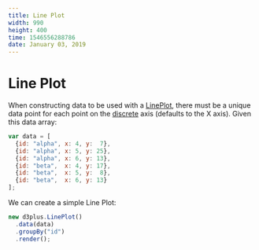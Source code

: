 ```yaml
---
title: Line Plot
width: 990
height: 400
time: 1546556288786
date: January 03, 2019
---
```


# Line Plot

When constructing data to be used with a [LinePlot](http://d3plus.org/docs/#LinePlot), there must be a unique data point for each point on the [discrete](http://d3plus.org/docs/#Plot.discrete) axis (defaults to the X axis). Given this data array:

```js
var data = [
  {id: "alpha", x: 4, y:  7},
  {id: "alpha", x: 5, y: 25},
  {id: "alpha", x: 6, y: 13},
  {id: "beta",  x: 4, y: 17},
  {id: "beta",  x: 5, y:  8},
  {id: "beta",  x: 6, y: 13}
];
```

We can create a simple Line Plot:

```js
new d3plus.LinePlot()
  .data(data)
  .groupBy("id")
  .render();
```
